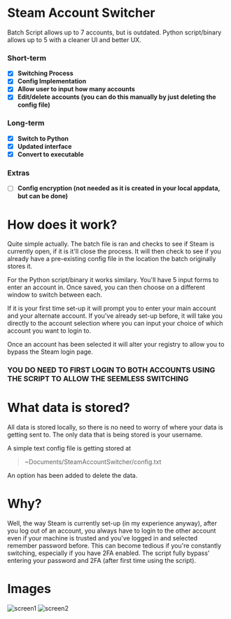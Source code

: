 # Steam Account Switcher
Batch Script allows up to 7 accounts, but is outdated. Python script/binary allows up to 5 with a cleaner UI and better UX.

### Short-term
- [x] **Switching Process**
- [x] **Config Implementation** 
- [x] **Allow user to input how many accounts**
- [x] **Edit/delete accounts (you can do this manually by just deleting the config file)**

### Long-term
- [x] **Switch to Python**
- [x] **Updated interface**
- [x] **Convert to executable**

### Extras
- [ ] **Config encryption (not needed as it is created in your local appdata, but can be done)**

# How does it work?
Quite simple actually. The batch file is ran and checks to see if Steam is currently open, if it is it'll close the process. It will then check to see if you already have a pre-existing config file in the location the batch originally stores it.

For the Python script/binary it works similary.  You'll have 5 input forms to enter an account in. Once saved, you can then choose on a different window to switch between each.

If it is your first time set-up it will prompt you to enter your main account and your alternate account. If you've already set-up before, it will take you directly to the account selection where you can input your choice of which account you want to login to.

Once an account has been selected it will alter your registry to allow you to bypass the Steam login page.
### **YOU DO NEED TO FIRST LOGIN TO BOTH ACCOUNTS USING THE SCRIPT TO ALLOW THE SEEMLESS SWITCHING**

# What data is stored?
All data is stored locally, so there is no need to worry of where your data is getting sent to. The only data that is being stored is your username. 

A simple text config file is getting stored at
>~Documents/SteamAccountSwitcher/config.txt

An option has been added to delete the data.

# Why?
Well, the way Steam is currently set-up (in my experience anyway), after you log out of an account, you always have to login to the other account even if your machine is trusted and you've logged in and selected remember password before. This can become tedious if you're constantly switching, especially if you have 2FA enabled. The script fully bypass' entering your password and 2FA (after first time using the script).

# Images

![screen1](https://user-images.githubusercontent.com/45768489/152704982-ed0613a7-5bba-4b49-b9d8-7d9a28f52f9f.png)          ![screen2](https://user-images.githubusercontent.com/45768489/152704987-0d6681fe-cb19-432c-9390-c17db2af44f6.png)


